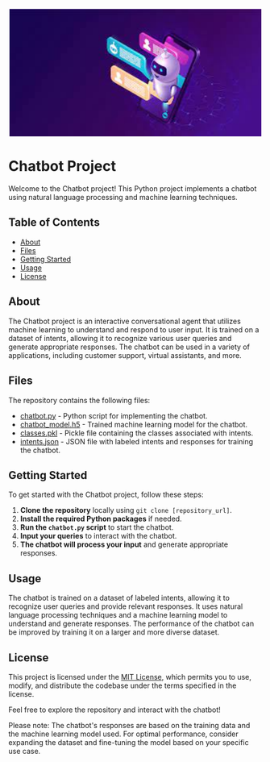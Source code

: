<p align="center">
  <img src="banner.jpeg" alt="Chatbot" width="500">
</p>

# Chatbot Project

Welcome to the Chatbot project! This Python project implements a chatbot using natural language processing and machine learning techniques.

## Table of Contents
- [About](#about)
- [Files](#files)
- [Getting Started](#getting-started)
- [Usage](#usage)
- [License](#license)

## About

The Chatbot project is an interactive conversational agent that utilizes machine learning to understand and respond to user input. It is trained on a dataset of intents, allowing it to recognize various user queries and generate appropriate responses. The chatbot can be used in a variety of applications, including customer support, virtual assistants, and more.

## Files

The repository contains the following files:

- [chatbot.py](chatbot.py) - Python script for implementing the chatbot.
- [chatbot_model.h5](chatbot_model.h5) - Trained machine learning model for the chatbot.
- [classes.pkl](classes.pkl) - Pickle file containing the classes associated with intents.
- [intents.json](intents.json) - JSON file with labeled intents and responses for training the chatbot.

## Getting Started

To get started with the Chatbot project, follow these steps:

1. **Clone the repository** locally using `git clone [repository_url]`.
2. **Install the required Python packages** if needed.
3. **Run the `chatbot.py` script** to start the chatbot.
4. **Input your queries** to interact with the chatbot.
5. **The chatbot will process your input** and generate appropriate responses.

## Usage

The chatbot is trained on a dataset of labeled intents, allowing it to recognize user queries and provide relevant responses. It uses natural language processing techniques and a machine learning model to understand and generate responses. The performance of the chatbot can be improved by training it on a larger and more diverse dataset.

## License

This project is licensed under the [MIT License](LICENSE), which permits you to use, modify, and distribute the codebase under the terms specified in the license.

Feel free to explore the repository and interact with the chatbot!

Please note: The chatbot's responses are based on the training data and the machine learning model used. For optimal performance, consider expanding the dataset and fine-tuning the model based on your specific use case.
